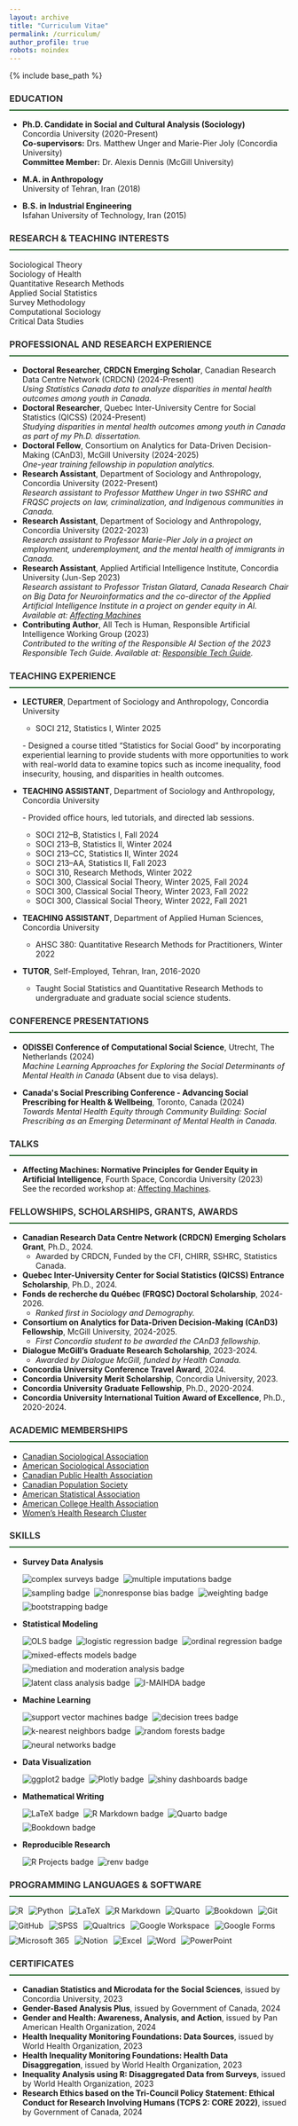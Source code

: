 ```yaml
---
layout: archive
title: "Curriculum Vitae"
permalink: /curriculum/
author_profile: true
robots: noindex
---
```

{% include base_path %}

<style>
  h3 {
    border-bottom: 2px solid #1B5E20; /* Accessible Dark Green */
    font-weight: bold;
    padding-bottom: 10px; /* Space between text and the line */
    color: #333; /* Dark Gray Text */
  }
</style>


### <i class="fas fa-graduation-cap"></i> EDUCATION

  - **Ph.D. Candidate in Social and Cultural Analysis (Sociology)**  
  Concordia University (2020-Present)   
   **Co-supervisors:** Drs. Matthew Unger and Marie-Pier Joly (Concordia University)  
   **Committee Member:** Dr. Alexis Dennis (McGill University)  
 

- **M.A. in Anthropology**  
  University of Tehran, Iran (2018)  

- **B.S. in Industrial Engineering**  
  Isfahan University of Technology, Iran (2015)  


<!-- RESEARCH INTERESTS -->
<h3><i class="fas fa-lightbulb"></i> RESEARCH & TEACHING INTERESTS</h3>
<div>
  <i class="fas fa-book" style="color: #1B5E20;"></i> Sociological Theory<br>
  <i class="fas fa-notes-medical" style="color: #1B5E20;"></i> Sociology of Health<br>
  <i class="fas fa-calculator" style="color: #1B5E20;"></i> Quantitative Research Methods<br>
  <i class="fas fa-chart-bar" style="color: #1B5E20;"></i> Applied Social Statistics<br>
  <i class="fas fa-poll-h" style="color: #1B5E20;"></i> Survey Methodology<br>
  <i class="fas fa-microchip" style="color: #1B5E20;"></i> Computational Sociology<br>
  <i class="fas fa-database" style="color: #1B5E20;"></i> Critical Data Studies
</div>


### <i class="fas fa-briefcase"></i> PROFESSIONAL AND RESEARCH EXPERIENCE
- **Doctoral Researcher, CRDCN Emerging Scholar**, Canadian Research Data Centre Network (CRDCN) (2024-Present)  
  *Using Statistics Canada data to analyze disparities in mental health outcomes among youth in Canada.*
- **Doctoral Researcher**, Quebec Inter-University Centre for Social Statistics (QICSS) (2024-Present)  
  *Studying disparities in mental health outcomes among youth in Canada as part of my Ph.D. dissertation.*
- **Doctoral Fellow**, Consortium on Analytics for Data-Driven Decision-Making (CAnD3), McGill University (2024-2025)  
  *One-year training fellowship in population analytics.*
- **Research Assistant**, Department of Sociology and Anthropology, Concordia University (2022-Present)  
  *Research assistant to Professor Matthew Unger in two SSHRC and FRQSC projects on law, criminalization, and Indigenous communities in Canada.*  
- **Research Assistant**, Department of Sociology and Anthropology, Concordia University (2022-2023)  
   *Research assistant to Professor Marie-Pier Joly in a project on employment, underemployment, and the mental health of immigrants in Canada.*
- **Research Assistant**, Applied Artificial Intelligence Institute, Concordia University (Jun-Sep 2023)  
  *Research assistant to Professor Tristan Glatard, Canada Research Chair on Big Data for Neuroinformatics and the co-director of the Applied Artificial Intelligence Institute in a project on gender equity in AI.*  
  *Available at: [Affecting Machines](https://affectingmachines.net/)*
- **Contributing Author**, All Tech is Human, Responsible Artificial Intelligence Working Group (2023)  
  *Contributed to the writing of the Responsible AI Section of the 2023 Responsible Tech Guide.*
  *Available at: [Responsible Tech Guide](https://alltechishuman.org/responsible-tech-guide).*  

### <i class="fas fa-chalkboard-teacher"></i> TEACHING EXPERIENCE

- **LECTURER**, Department of Sociology and Anthropology, Concordia University  
  - SOCI 212, Statistics I, Winter 2025  

  \- Designed a course titled “Statistics for Social Good” by incorporating experiential learning to provide students with more opportunities to work with real-world data to examine topics such as income inequality, food insecurity, housing, and disparities in health outcomes.

- **TEACHING ASSISTANT**, Department of Sociology and Anthropology, Concordia University  

  \- Provided office hours, led tutorials, and directed lab sessions.
  
  - SOCI 212–B, Statistics I, Fall 2024
  - SOCI 213–B, Statistics II, Winter 2024
  - SOCI 213–CC, Statistics II, Winter 2024
  - SOCI 213–AA, Statistics II, Fall 2023
  - SOCI 310, Research Methods, Winter 2022  
  - SOCI 300, Classical Social Theory, Winter 2025, Fall 2024  
  - SOCI 300, Classical Social Theory, Winter 2023, Fall 2022  
  - SOCI 300, Classical Social Theory, Winter 2022, Fall 2021  

- **TEACHING ASSISTANT**, Department of Applied Human Sciences, Concordia University  
  
  - AHSC 380: Quantitative Research Methods for Practitioners, Winter 2022

- **TUTOR**, Self-Employed, Tehran, Iran, 2016-2020  
  
   - Taught Social Statistics and Quantitative Research Methods to undergraduate and graduate social science students.

### <i class="fas fa-chalkboard-teacher"></i> CONFERENCE PRESENTATIONS

- **ODISSEI Conference of Computational Social Science**, Utrecht, The Netherlands (2024)  
  *Machine Learning Approaches for Exploring the Social Determinants of Mental Health in Canada* (Absent due to visa delays).

- **Canada's Social Prescribing Conference - Advancing Social Prescribing for Health & Wellbeing**, Toronto, Canada (2024)  
  *Towards Mental Health Equity through Community Building: Social Prescribing as an Emerging Determinant of Mental Health in Canada.*

### <i class="fas fa-microphone"></i> TALKS 

- **Affecting Machines: Normative Principles for Gender Equity in Artificial Intelligence**, Fourth Space, Concordia University (2023)  
  See the recorded workshop at: [Affecting Machines](https://www.youtube.com/live/6UNZkXNQeU0?si=QRERKwbGPYSppP5C).


### <i class="fas fa-trophy"></i> FELLOWSHIPS, SCHOLARSHIPS, GRANTS, AWARDS
- **Canadian Research Data Centre Network (CRDCN) Emerging Scholars Grant**, Ph.D., 2024.
  - Awarded by CRDCN, Funded by the CFI, CHIRR, SSHRC, Statistics Canada.
- **Quebec Inter-University Center for Social Statistics (QICSS) Entrance Scholarship**, Ph.D., 2024.  
- **Fonds de recherche du Québec (FRQSC) Doctoral Scholarship**, 2024-2026.  
  - *Ranked first in Sociology and Demography.*  
- **Consortium on Analytics for Data-Driven Decision-Making (CAnD3) Fellowship**, McGill University, 2024-2025.  
  - *First Concordia student to be awarded the CAnD3 fellowship.*  
- **Dialogue McGill’s Graduate Research Scholarship**, 2023-2024.  
  - *Awarded by Dialogue McGill, funded by Health Canada.*  
- **Concordia University Conference Travel Award**, 2024.  
- **Concordia University Merit Scholarship**, Concordia University, 2023.  
- **Concordia University Graduate Fellowship**, Ph.D., 2020-2024.  
- **Concordia University International Tuition Award of Excellence**, Ph.D., 2020-2024.


### <i class="fas fa-users"></i> ACADEMIC MEMBERSHIPS

- [Canadian Sociological Association](https://www.csa-scs.ca)  
- [American Sociological Association](https://www.asanet.org)  
- [Canadian Public Health Association](https://www.cpha.ca)  
- [Canadian Population Society](https://www.canpopsoc.ca)  
- [American Statistical Association](https://www.amstat.org)  
- [American College Health Association](https://www.acha.org)  
- [Women’s Health Research Cluster](https://womenshealthresearchcluster.com/)  



### <i class="fas fa-chart-bar"></i> SKILLS

- **Survey Data Analysis**  
  <div style="display: flex; flex-wrap: wrap; gap: 8px;">
    <img src="https://img.shields.io/badge/complex%20surveys-grey" alt="complex surveys badge">
    <img src="https://img.shields.io/badge/multiple%20imputations-grey" alt="multiple imputations badge">
    <img src="https://img.shields.io/badge/sampling-grey" alt="sampling badge">
    <img src="https://img.shields.io/badge/nonresponse%20bias-grey" alt="nonresponse bias badge">
    <img src="https://img.shields.io/badge/weighting-grey" alt="weighting badge">
    <img src="https://img.shields.io/badge/bootstrapping-grey" alt="bootstrapping badge">
  </div>

- **Statistical Modeling**  
  <div style="display: flex; flex-wrap: wrap; gap: 8px;">
    <img src="https://img.shields.io/badge/OLS-grey" alt="OLS badge">
    <img src="https://img.shields.io/badge/logistic%20regression-grey" alt="logistic regression badge">
    <img src="https://img.shields.io/badge/ordinal%20regression-grey" alt="ordinal regression badge">
    <img src="https://img.shields.io/badge/mixed%2Deffects%20models-grey" alt="mixed-effects models badge">
    <img src="https://img.shields.io/badge/mediation%20and%20moderation%20analysis-grey" alt="mediation and moderation analysis badge">
    <img src="https://img.shields.io/badge/latent%20class%20analysis-grey" alt="latent class analysis badge">
    <img src="https://img.shields.io/badge/I%2DMAIHDA-grey" alt="I-MAIHDA badge">
  </div>

- **Machine Learning**  
  <div style="display: flex; flex-wrap: wrap; gap: 8px;">
    <img src="https://img.shields.io/badge/support%20vector%20machines-grey" alt="support vector machines badge">
    <img src="https://img.shields.io/badge/decision%20trees-grey" alt="decision trees badge">
    <img src="https://img.shields.io/badge/k%2Dnearest%20neighbors-grey" alt="k-nearest neighbors badge">
    <img src="https://img.shields.io/badge/random%20forests-grey" alt="random forests badge">
    <img src="https://img.shields.io/badge/neural%20networks-grey" alt="neural networks badge">
  </div>

- **Data Visualization**  
  <div style="display: flex; flex-wrap: wrap; gap: 8px;">
    <img src="https://img.shields.io/badge/ggplot2-grey" alt="ggplot2 badge">
    <img src="https://img.shields.io/badge/Plotly-grey" alt="Plotly badge">
    <img src="https://img.shields.io/badge/shiny%20dashboards-grey" alt="shiny dashboards badge">
  </div>

- **Mathematical Writing**  
  <div style="display: flex; flex-wrap: wrap; gap: 8px;">
    <img src="https://img.shields.io/badge/LaTeX-grey" alt="LaTeX badge">
    <img src="https://img.shields.io/badge/R%20Markdown-grey" alt="R Markdown badge">
    <img src="https://img.shields.io/badge/Quarto-grey" alt="Quarto badge">
    <img src="https://img.shields.io/badge/Bookdown-grey" alt="Bookdown badge">
  </div>

- **Reproducible Research**  
  <div style="display: flex; flex-wrap: wrap; gap: 8px;">
    <img src="https://img.shields.io/badge/R%20Projects-grey" alt="R Projects badge">
    <img src="https://img.shields.io/badge/renv-grey" alt="renv badge">
  </div>



### <i class="fab fa-r-project"></i> PROGRAMMING LANGUAGES & SOFTWARE
<div style="display: flex; flex-wrap: wrap; gap: 10px; align-items: center;">
  <img src="https://img.shields.io/badge/-R-grey?logo=R&logoColor=white" alt="R">
  <img src="https://img.shields.io/badge/-Python-grey?logo=Python&logoColor=white" alt="Python">
  <img src="https://img.shields.io/badge/-LaTeX-grey?logo=latex&logoColor=white" alt="LaTeX">
  <img src="https://img.shields.io/badge/-R%20Markdown-grey?logo=R&logoColor=white" alt="R Markdown">
  <img src="https://img.shields.io/badge/-Quarto-grey?logo=quarto&logoColor=white" alt="Quarto">
  <img src="https://img.shields.io/badge/-Bookdown-grey?logo=r&logoColor=white" alt="Bookdown">
  <img src="https://img.shields.io/badge/-Git-grey?logo=git&logoColor=white" alt="Git">
  <img src="https://img.shields.io/badge/-GitHub-grey?logo=github&logoColor=white" alt="GitHub">
  <img src="https://img.shields.io/badge/-SPSS-grey" alt="SPSS">
  <img src="https://img.shields.io/badge/-Qualtrics-grey" alt="Qualtrics">
  <img src="https://img.shields.io/badge/-Google%20Workspace-grey?logo=googleworkspace&logoColor=white" alt="Google Workspace">
  <img src="https://img.shields.io/badge/-Google%20Forms-grey?logo=googleforms&logoColor=white" alt="Google Forms">
  <img src="https://img.shields.io/badge/-Microsoft%20365-grey?logo=microsoftoffice&logoColor=white" alt="Microsoft 365">
  <img src="https://img.shields.io/badge/-Notion-grey?logo=notion&logoColor=white" alt="Notion">
  <img src="https://img.shields.io/badge/-Excel-grey?logo=microsoftexcel&logoColor=white" alt="Excel">
  <img src="https://img.shields.io/badge/-Word-grey?logo=microsoftword&logoColor=white" alt="Word">
  <img src="https://img.shields.io/badge/-PowerPoint-grey?logo=microsoftpowerpoint&logoColor=white" alt="PowerPoint">
</div>




### <i class="fas fa-award"></i> CERTIFICATES


- **Canadian Statistics and Microdata for the Social Sciences**, issued by Concordia University, 2023  
- **Gender-Based Analysis Plus**, issued by Government of Canada, 2024  
- **Gender and Health: Awareness, Analysis, and Action**, issued by Pan American Health Organization, 2024  
- **Health Inequality Monitoring Foundations: Data Sources**, issued by World Health Organization, 2023  
- **Health Inequality Monitoring Foundations: Health Data Disaggregation**, issued by World Health Organization, 2023  
- **Inequality Analysis using R: Disaggregated Data from Surveys**, issued by World Health Organization, 2023  
- **Research Ethics based on the Tri-Council Policy Statement: Ethical Conduct for Research Involving Humans (TCPS 2: CORE 2022)**, issued by Government of Canada, 2024  

